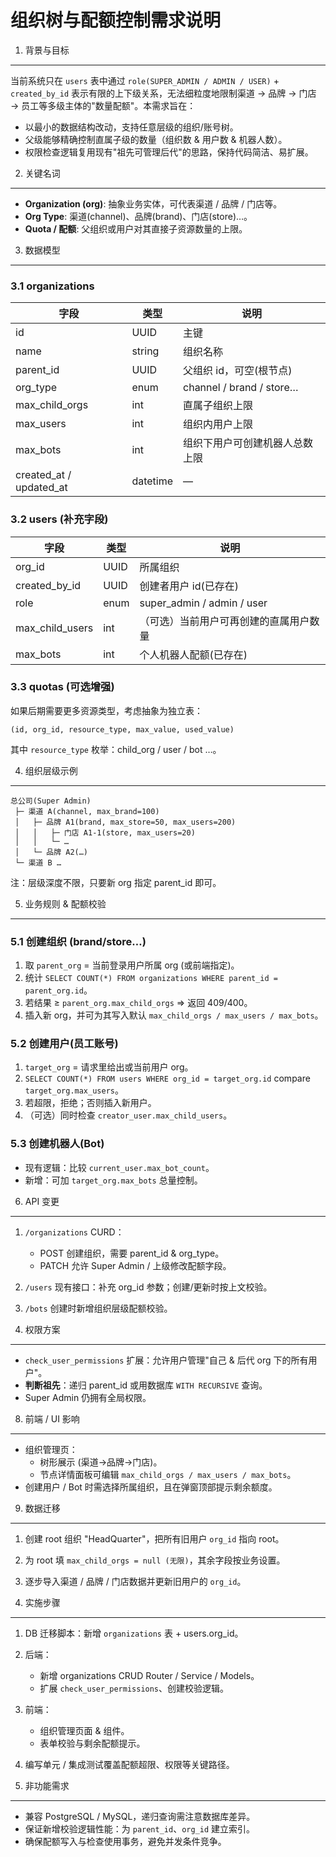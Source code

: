 组织树与配额控制需求说明
=======================

1. 背景与目标
--------------
当前系统只在 `users` 表中通过 `role(SUPER_ADMIN / ADMIN / USER)` + `created_by_id` 表示有限的上下级关系，无法细粒度地限制渠道 → 品牌 → 门店 → 员工等多级主体的"数量配额"。本需求旨在：

* 以最小的数据结构改动，支持任意层级的组织/账号树。
* 父级能够精确控制直属子级的数量（组织数 & 用户数 & 机器人数）。
* 权限检查逻辑复用现有"祖先可管理后代"的思路，保持代码简洁、易扩展。

2. 关键名词
------------
* **Organization (org)**: 抽象业务实体，可代表渠道 / 品牌 / 门店等。
* **Org Type**: 渠道(channel)、品牌(brand)、门店(store)…。
* **Quota / 配额**: 父组织或用户对其直接子资源数量的上限。

3. 数据模型
------------
### 3.1 organizations
| 字段 | 类型 | 说明 |
|------|------|------|
| id | UUID | 主键 |
| name | string | 组织名称 |
| parent_id | UUID | 父组织 id，可空(根节点) |
| org_type | enum | channel / brand / store… |
| max_child_orgs | int | 直属子组织上限 |
| max_users | int | 组织内用户上限 |
| max_bots | int | 组织下用户可创建机器人总数上限 |
| created_at / updated_at | datetime | — |

### 3.2 users (补充字段)
| 字段 | 类型 | 说明 |
|------|------|------|
| org_id | UUID | 所属组织 |
| created_by_id | UUID | 创建者用户 id(已存在) |
| role | enum | super_admin / admin / user |
| max_child_users | int | （可选）当前用户可再创建的直属用户数量 |
| max_bots | int | 个人机器人配额(已存在) |

### 3.3 quotas (可选增强)
如果后期需要更多资源类型，考虑抽象为独立表：
```
(id, org_id, resource_type, max_value, used_value)
```
其中 `resource_type` 枚举：child_org / user / bot …。

4. 组织层级示例
----------------
```
总公司(Super Admin)
 ├─ 渠道 A(channel, max_brand=100)
 │   ├─ 品牌 A1(brand, max_store=50, max_users=200)
 │   │   ├─ 门店 A1-1(store, max_users=20)
 │   │   └─ …
 │   └─ 品牌 A2(…)
 └─ 渠道 B …
```
注：层级深度不限，只要新 org 指定 parent_id 即可。

5. 业务规则 & 配额校验
----------------------
### 5.1 创建组织 (brand/store…)
1. 取 `parent_org` = 当前登录用户所属 org (或前端指定)。
2. 统计 `SELECT COUNT(*) FROM organizations WHERE parent_id = parent_org.id`。
3. 若结果 ≥ `parent_org.max_child_orgs` ⇒ 返回 409/400。
4. 插入新 org，并可为其写入默认 `max_child_orgs / max_users / max_bots`。
 
### 5.2 创建用户(员工账号)
1. `target_org` = 请求里给出或当前用户 org。
2. `SELECT COUNT(*) FROM users WHERE org_id = target_org.id` compare `target_org.max_users`。
3. 若超限，拒绝；否则插入新用户。
4. （可选）同时检查 `creator_user.max_child_users`。

### 5.3 创建机器人(Bot)
* 现有逻辑：比较 `current_user.max_bot_count`。
* 新增：可加 `target_org.max_bots` 总量控制。

6. API 变更
-----------
1. `/organizations` CURD：
   * POST 创建组织，需要 parent_id & org_type。
   * PATCH 允许 Super Admin / 上级修改配额字段。
2. `/users` 现有接口：补充 org_id 参数；创建/更新时按上文校验。
3. `/bots` 创建时新增组织层级配额校验。

7. 权限方案
-----------
* `check_user_permissions` 扩展：允许用户管理"自己 & 后代 org 下的所有用户"。
* **判断祖先**：递归 parent_id 或用数据库 `WITH RECURSIVE` 查询。
* Super Admin 仍拥有全局权限。

8. 前端 / UI 影响
------------------
* 组织管理页：
  * 树形展示 (渠道→品牌→门店)。
  * 节点详情面板可编辑 `max_child_orgs / max_users / max_bots`。
* 创建用户 / Bot 时需选择所属组织，且在弹窗顶部提示剩余额度。

9. 数据迁移
------------
1. 创建 root 组织 "HeadQuarter"，把所有旧用户 `org_id` 指向 root。
2. 为 root 填 `max_child_orgs = null (无限)`，其余字段按业务设置。
3. 逐步导入渠道 / 品牌 / 门店数据并更新旧用户的 `org_id`。

10. 实施步骤
-------------
1. DB 迁移脚本：新增 `organizations` 表 + users.org_id。
2. 后端：
   * 新增 organizations CRUD Router / Service / Models。
   * 扩展 `check_user_permissions`、创建校验逻辑。
3. 前端：
   * 组织管理页面 & 组件。
   * 表单校验与剩余配额提示。
4. 编写单元 / 集成测试覆盖配额超限、权限等关键路径。

11. 非功能需求
----------------
* 兼容 PostgreSQL / MySQL，递归查询需注意数据库差异。
* 保证新增校验逻辑性能：为 `parent_id`、`org_id` 建立索引。
* 确保配额写入与检查使用事务，避免并发条件竞争。 